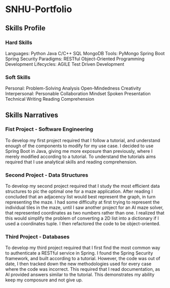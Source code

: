 # SNHU-Portfolio

## Skills Profile
### Hard Skills
Languages:
    Python
    Java
    C/C++
    SQL
    MongoDB
Tools:
    PyMongo
    Spring Boot
    Spring Security
Paradigms:
    RESTful
    Object-Oriented Programming
Development Lifecycles:
    AGILE
    Test Driven Development
### Soft Skills
Personal:
    Problem-Solving
    Analysis
    Open-Mindedness
    Creativity
Interpersonal:
    Personable
    Collaboration Mindset
    Spoken Presentation
    Technical Writing
    Reading Comprehension

## Skills Narratives
### Fist Project - Software Engineering
To develop my first project required that I follow a tutorial, and understand enough of the components to modify for my use case. I decided to use Spring Boot in Java, giving me more exposure than previously, where I merely modified according to a tutorial. To understand the tutorials aims required that I use analytical skills and reading comprehension.

### Second Project - Data Structures
To develop my second project required that I study the most efficient data structures to pic the optimal one for a maze application. After reading I concluded that an adjacency list would best represent the graph, in turn representing the maze. I had some difficulty at first trying to represent the individual tiles in the maze, until I saw another project for an AI maze solver, that represented coordinates as two numbers rather than one. I realized that this would simplify the problem of converting a 2D list into a dictionary if I used a coordinates tuple. I then refactored the code to be object-oriented. 

### Third Project - Databases
To develop my third project required that I first find the most common way to authenticate a RESTful service in Spring. I found the Spring Security framework, and built according to a tutorial. However, the code was out of date, I then tracked down the new methodologies used for every case where the code was incorrect. This required that I read documentation, as AI provided answers similar to the tutorial. This demonstrates my ability keep my composure and not give up.
